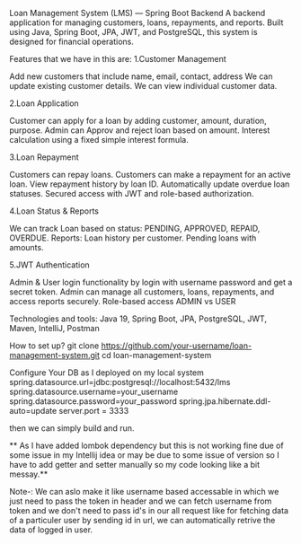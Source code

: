 Loan Management System (LMS) — Spring Boot Backend
A backend application for managing customers, loans, repayments, and reports. Built using Java, Spring Boot, JPA, JWT, and PostgreSQL, this system is designed for financial operations.

Features that we have in this are:
1.Customer Management

Add new customers that include name, email, contact, address
We can update existing customer details.
We can view individual customer data.

2.Loan Application

Customer can apply for a loan by adding customer, amount, duration, purpose.
Admin can Approv and reject loan based on amount.
Interest calculation using a fixed simple interest formula.

3.Loan Repayment

Customers can repay loans.
Customers can make a repayment for an active loan.
View repayment history by loan ID.
Automatically update overdue loan statuses.
Secured access with JWT and role-based authorization.

4.Loan Status & Reports

We can track Loan based on status: PENDING, APPROVED, REPAID, OVERDUE.
Reports:
Loan history per customer.
Pending loans with amounts.

5.JWT Authentication

Admin & User login functionality by login with username password and get a secret token.
Admin can manage all customers, loans, repayments, and access reports securely.
Role-based access ADMIN vs USER



Technologies and tools:
Java 19, Spring Boot, JPA, PostgreSQL, JWT, Maven, IntelliJ, Postman

How to set up?
git clone https://github.com/your-username/loan-management-system.git
cd loan-management-system


Configure Your DB as I deployed on my local system
spring.datasource.url=jdbc:postgresql://localhost:5432/lms
spring.datasource.username=your_username
spring.datasource.password=your_password
spring.jpa.hibernate.ddl-auto=update
server.port = 3333

then we can simply build and run.


** As I have added lombok dependency but this is not working fine due of some issue in my Intellij idea or may be due to some issue of version so I have to add getter and setter manually so my code looking like a bit messay.**

Note-: We can aslo make it like username based accessable in which we just need to pass the token in header and we can fetch username from token and we don't need to pass id's in our all request like for fetching 
data of a particuler user by sending id in url, we can automatically retrive the data of logged in user.

